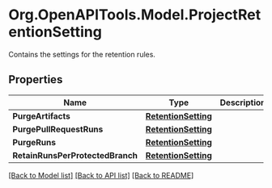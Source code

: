 # Org.OpenAPITools.Model.ProjectRetentionSetting
Contains the settings for the retention rules.

## Properties

Name | Type | Description | Notes
------------ | ------------- | ------------- | -------------
**PurgeArtifacts** | [**RetentionSetting**](RetentionSetting.md) |  | [optional] 
**PurgePullRequestRuns** | [**RetentionSetting**](RetentionSetting.md) |  | [optional] 
**PurgeRuns** | [**RetentionSetting**](RetentionSetting.md) |  | [optional] 
**RetainRunsPerProtectedBranch** | [**RetentionSetting**](RetentionSetting.md) |  | [optional] 

[[Back to Model list]](../README.md#documentation-for-models) [[Back to API list]](../README.md#documentation-for-api-endpoints) [[Back to README]](../README.md)

